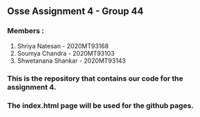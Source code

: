 ## Osse Assignment 4 - Group 44

### Members :
1. Shriya Natesan - 2020MT93168
2. Soumya Chandra - 2020MT93103
3. Shwetanana Shankar - 2020MT93143


### This is the repository that contains our code for the assignment 4.
### The index.html page will be used for the github pages.

